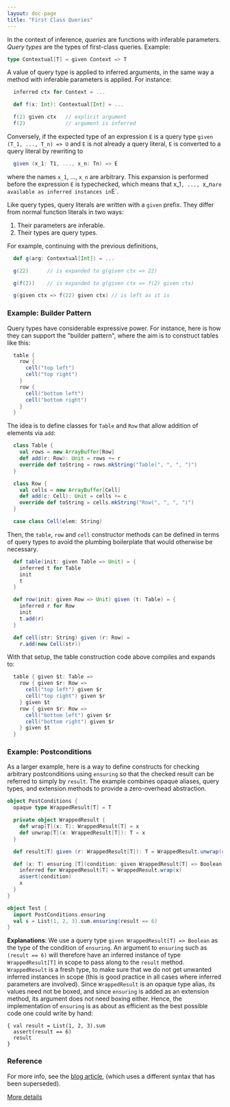 ```yaml
---
layout: doc-page
title: "First Class Queries"
---
```


In the context of inference, _queries_ are functions with inferable parameters.
_Query types_ are the types of first-class queries. Example:
```scala
type Contextual[T] = given Context => T
```
A value of query type is applied to inferred arguments, in
the same way a method with inferable parameters is applied. For instance:
```scala
  inferred ctx for Context = ...

  def f(x: Int): Contextual[Int] = ...

  f(2) given ctx   // explicit argument
  f(2)             // argument is inferred
```
Conversely, if the expected type of an expression `E` is a query
type `given (T_1, ..., T_n) => U` and `E` is not already a
query literal, `E` is converted to a query literal by rewriting to
```scala
  given (x_1: T1, ..., x_n: Tn) => E
```
where the names `x_1`, ..., `x_n` are arbitrary. This expansion is performed
before the expression `E` is typechecked, which means that x_1`, ..., `x_n`
are available as inferred instances in `E`.

Like query types, query literals are written with a `given` prefix. They differ from normal function literals in two ways:

 1. Their parameters are inferable.
 2. Their types are query types.

For example, continuing with the previous definitions,
```scala
  def g(arg: Contextual[Int]) = ...

  g(22)      // is expanded to g(given ctx => 22)

  g(f(2))    // is expanded to g(given ctx => f(2) given ctx)

  g(given ctx => f(22) given ctx) // is left as it is
```
### Example: Builder Pattern

Query types have considerable expressive power. For
instance, here is how they can support the "builder pattern", where
the aim is to construct tables like this:
```scala
  table {
    row {
      cell("top left")
      cell("top right")
    }
    row {
      cell("bottom left")
      cell("bottom right")
    }
  }
```
The idea is to define classes for `Table` and `Row` that allow
addition of elements via `add`:
```scala
  class Table {
    val rows = new ArrayBuffer[Row]
    def add(r: Row): Unit = rows += r
    override def toString = rows.mkString("Table(", ", ", ")")
  }

  class Row {
    val cells = new ArrayBuffer[Cell]
    def add(c: Cell): Unit = cells += c
    override def toString = cells.mkString("Row(", ", ", ")")
  }

  case class Cell(elem: String)
```
Then, the `table`, `row` and `cell` constructor methods can be defined
in terms of query types to avoid the plumbing boilerplate
that would otherwise be necessary.
```scala
  def table(init: given Table => Unit) = {
    inferred t for Table
    init
    t
  }

  def row(init: given Row => Unit) given (t: Table) = {
    inferred r for Row
    init
    t.add(r)
  }

  def cell(str: String) given (r: Row) =
    r.add(new Cell(str))
```
With that setup, the table construction code above compiles and expands to:
```scala
  table { given $t: Table =>
    row { given $r: Row =>
      cell("top left") given $r
      cell("top right") given $r
    } given $t
    row { given $r: Row =>
      cell("bottom left") given $r
      cell("bottom right") given $r
    } given $t
  }
```
### Example: Postconditions

As a larger example, here is a way to define constructs for checking arbitrary postconditions using `ensuring` so that the checked result can be referred to simply by `result`. The example combines opaque aliases, query types, and extension methods to provide a zero-overhead abstraction.

```scala
object PostConditions {
  opaque type WrappedResult[T] = T

  private object WrappedResult {
    def wrap[T](x: T): WrappedResult[T] = x
    def unwrap[T](x: WrappedResult[T]): T = x
  }

  def result[T] given (r: WrappedResult[T]): T = WrappedResult.unwrap(r)

  def (x: T) ensuring [T](condition: given WrappedResult[T] => Boolean): T = {
    inferred for WrappedResult[T] = WrappedResult.wrap(x)
    assert(condition)
    x
  }
}

object Test {
  import PostConditions.ensuring
  val s = List(1, 2, 3).sum.ensuring(result == 6)
}
```
**Explanations**: We use a query type `given WrappedResult[T] => Boolean`
as the type of the condition of `ensuring`. An argument to `ensuring` such as
`(result == 6)` will therefore have an inferred instance of type `WrappedResult[T]` in scope to pass along to the `result` method. `WrappedResult` is a fresh type, to make sure that we do not get unwanted inferred instances in scope (this is good practice in all cases where inferred parameters are involved). Since `WrappedResult` is an opaque type alias, its values need not be boxed, and since `ensuring` is added as an extension method, its argument does not need boxing either. Hence, the implementation of `ensuring` is as about as efficient as the best possible code one could write by hand:

    { val result = List(1, 2, 3).sum
      assert(result == 6)
      result
    }

### Reference

For more info, see the [blog article](https://www.scala-lang.org/blog/2016/12/07/implicit-function-types.html),
(which uses a different syntax that has been superseded).

[More details](./implicit-function-types-spec.html)

